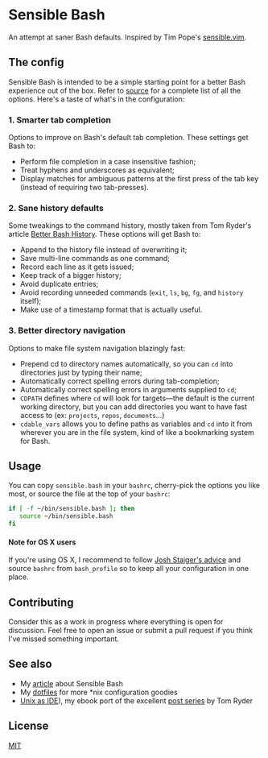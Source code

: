 # Sensible Bash

An attempt at saner Bash defaults. Inspired by Tim Pope's [sensible.vim](https://github.com/tpope/vim-sensible).

## The config

Sensible Bash is intended to be a simple starting point for a better Bash experience out of the box. Refer to [source](https://github.com/mrzool/bash-sensible/blob/master/sensible.bash) for a complete list of all the options. Here's a taste of what's in the configuration:

### 1. Smarter tab completion

Options to improve on Bash's default tab completion. These settings get Bash to:

- Perform file completion in a case insensitive fashion;
- Treat hyphens and underscores as equivalent;
- Display matches for ambiguous patterns at the first press of the tab key (instead of requiring two tab-presses).

### 2. Sane history defaults

Some tweakings to the command history, mostly taken from Tom Ryder's article [Better Bash History](http://blog.sanctum.geek.nz/better-bash-history/). These options will get Bash to:

- Append to the history file instead of overwriting it;
- Save multi-line commands as one command;
- Record each line as it gets issued;
- Keep track of a bigger history;
- Avoid duplicate entries;
- Avoid recording unneeded commands (`exit`, `ls`, `bg`, `fg`, and `history` itself);
- Make use of a timestamp format that is actually useful.

### 3. Better directory navigation

Options to make file system navigation blazingly fast:

- Prepend cd to directory names automatically, so you can `cd` into directories just by typing their name;
- Automatically correct spelling errors during tab-completion;
- Automatically correct spelling errors in arguments supplied to `cd`;
- `CDPATH` defines where `cd` will look for targets—the default is the current working directory, but you can add directories you want to have fast access to (ex: `projects`, `repos`, `documents`...)
- `cdable_vars` allows you to define paths as variables and `cd` into it from wherever you are in the file system, kind of like a bookmarking system for Bash.

## Usage

You can copy `sensible.bash` in your `bashrc`, cherry-pick the options you like most, or source the file at the top of your `bashrc`:

```bash
if [ -f ~/bin/sensible.bash ]; then
   source ~/bin/sensible.bash
fi
```

#### Note for OS X users

If you're using OS X, I recommend to follow [Josh Staiger's advice](http://www.joshstaiger.org/archives/2005/07/bash_profile_vs.html) and source `bashrc` from `bash_profile` so to keep all your configuration in one place.

## Contributing

Consider this as a work in progress where everything is open for discussion. Feel free to open an issue or submit a pull request if you think I've missed something important.

## See also

- My [article](http://mrzool.cc/writing/sensible-bash/) about Sensible Bash
- My [dotfiles](https://github.com/mrzool/dotfiles) for more \*nix configuration goodies
- [Unix as IDE](https://github.com/mrzool/unix-as-ide)), my ebook port of the excellent [post series](http://blog.sanctum.geek.nz/series/unix-as-ide/) by Tom Ryder

## License

[MIT](https://opensource.org/licenses/MIT)
